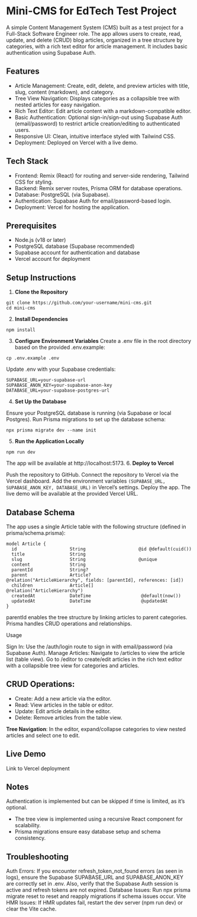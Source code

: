 # Mini-CMS for EdTech Test Project
A simple Content Management System (CMS) built as a test project for a Full-Stack Software Engineer role. The app allows users to create, read, update, and delete (CRUD) blog articles, organized in a tree structure by categories, with a rich text editor for article management. It includes basic authentication using Supabase Auth.

## Features

- Article Management: Create, edit, delete, and preview articles with title, slug, content (markdown), and category.
- Tree View Navigation: Displays categories as a collapsible tree with nested articles for easy navigation.
- Rich Text Editor: Edit article content with a markdown-compatible editor.
- Basic Authentication: Optional sign-in/sign-out using Supabase Auth (email/password) to restrict article creation/editing to authenticated users.
- Responsive UI: Clean, intuitive interface styled with Tailwind CSS.
- Deployment: Deployed on Vercel with a live demo.

## Tech Stack

- Frontend: Remix (React) for routing and server-side rendering, Tailwind CSS for styling.
- Backend: Remix server routes, Prisma ORM for database operations.
- Database: PostgreSQL (via Supabase).
- Authentication: Supabase Auth for email/password-based login.
- Deployment: Vercel for hosting the application.

## Prerequisites

- Node.js (v18 or later)
- PostgreSQL database (Supabase recommended)
- Supabase account for authentication and database
- Vercel account for deployment

## Setup Instructions
1. **Clone the Repository**
```
git clone https://github.com/your-username/mini-cms.git
cd mini-cms
```

2. **Install Dependencies**
```
npm install
```

3. **Configure Environment Variables**
Create a .env file in the root directory based on the provided .env.example:
```
cp .env.example .env
```
Update .env with your Supabase credentials:
```
SUPABASE_URL=your-supabase-url
SUPABASE_ANON_KEY=your-supabase-anon-key
DATABASE_URL=your-supabase-postgres-url
```

4. **Set Up the Database**

Ensure your PostgreSQL database is running (via Supabase or local Postgres).
Run Prisma migrations to set up the database schema:
```
npx prisma migrate dev --name init
```

5. **Run the Application Locally**
```
npm run dev
```

The app will be available at http://localhost:5173.
6. **Deploy to Vercel**

Push the repository to GitHub.
Connect the repository to Vercel via the Vercel dashboard.
Add the environment variables `(SUPABASE_URL, SUPABASE_ANON_KEY, DATABASE_URL)` in Vercel’s settings.
Deploy the app. The live demo will be available at the provided Vercel URL.

## Database Schema
The app uses a single Article table with the following structure (defined in prisma/schema.prisma):
```
model Article {
  id                    String                    @id @default(cuid())
  title                 String
  slug                  String                    @unique
  content               String
  parentId              String?
  parent                Article?                   @relation("ArticleHierarchy", fields: [parentId], references: [id])
  children              Article[]                  @relation("ArticleHierarchy")
  createdAt             DateTime                   @default(now())
  updatedAt             DateTime                   @updatedAt
}
```

parentId enables the tree structure by linking articles to parent categories.
Prisma handles CRUD operations and relationships.

Usage

Sign In: Use the /auth/login route to sign in with email/password (via Supabase Auth).
Manage Articles:
Navigate to /articles to view the article list (table view).
Go to /editor to create/edit articles in the rich text editor with a collapsible tree view for categories and articles.


## CRUD Operations:
- Create: Add a new article via the editor.
- Read: View articles in the table or editor.
- Update: Edit article details in the editor.
- Delete: Remove articles from the table view.


**Tree Navigation**: In the editor, expand/collapse categories to view nested articles and select one to edit.

## Live Demo
Link to Vercel deployment

## Notes

Authentication is implemented but can be skipped if time is limited, as it’s optional.
- The tree view is implemented using a recursive React component for scalability.
- Prisma migrations ensure easy database setup and schema consistency.

## Troubleshooting

Auth Errors: If you encounter refresh_token_not_found errors (as seen in logs), ensure the Supabase SUPABASE_URL and SUPABASE_ANON_KEY are correctly set in .env. Also, verify that the Supabase Auth session is active and refresh tokens are not expired.
Database Issues: Run npx prisma migrate reset to reset and reapply migrations if schema issues occur.
Vite HMR Issues: If HMR updates fail, restart the dev server (npm run dev) or clear the Vite cache.